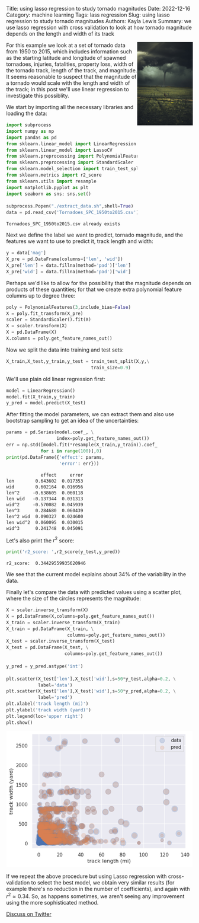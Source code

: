 Title: using lasso regression to study tornado magnitudes
Date: 2022-12-16
Category: machine learning
Tags: lass regression
Slug: using lasso regression to study tornado magnitudes
Authors: Kayla Lewis
Summary: we use lasso regression with cross validation to look at how tornado magnitude depends on the length and width of its track

<img align=right src="images/tornado.jpg" width="150"/>

For this example we look at a set of tornado data from 1950 to 2015, which includes information such as the starting latitude and longitude of spawned tornadoes, injuries, fatalities, property loss, width of the tornado track, length of the track, and magnitude. It seems reasonable to suspect that the magnitude of a tornado would scale with the length and width of the track; in this post we'll use linear regression to investigate this possiblity.

We start by importing all the necessary libraries and loading the data:

```python
import subprocess
import numpy as np
import pandas as pd
from sklearn.linear_model import LinearRegression
from sklearn.linear_model import LassoCV
from sklearn.preprocessing import PolynomialFeatures
from sklearn.preprocessing import StandardScaler
from sklearn.model_selection import train_test_split
from sklearn.metrics import r2_score
from sklearn.utils import resample
import matplotlib.pyplot as plt
import seaborn as sns; sns.set()

subprocess.Popen("./extract_data.sh",shell=True)
data = pd.read_csv('Tornadoes_SPC_1950to2015.csv')
```

    Tornadoes_SPC_1950to2015.csv already exists


Next we define the label we want to predict, tornado magnitude, and the features we want to use to predict it, track length and width:


```python
y = data['mag']
X_pre = pd.DataFrame(columns=['len', 'wid'])
X_pre['len'] = data.fillna(method='pad')['len']
X_pre['wid'] = data.fillna(method='pad')['wid']
```

Perhaps we'd like to allow for the possibility that the magnitude depends on products of these quantities; for that we create extra polynomial feature columns up to degree three:


```python
poly = PolynomialFeatures(3,include_bias=False)
X = poly.fit_transform(X_pre)
scaler = StandardScaler().fit(X)
X = scaler.transform(X)
X = pd.DataFrame(X)
X.columns = poly.get_feature_names_out()
```

Now we split the data into training and test sets:


```python
X_train,X_test,y_train,y_test = train_test_split(X,y,\
                                train_size=0.9)
```

We'll use plain old linear regression first:


```python
model = LinearRegression()
model.fit(X_train,y_train)
y_pred = model.predict(X_test)
```

After fitting the model parameters, we can extract them and also use bootstrap sampling to get an idea of the uncertainties:


```python
params = pd.Series(model.coef_, \
                   index=poly.get_feature_names_out())
err = np.std([model.fit(*resample(X_train,y_train)).coef_
             for i in range(100)],0)
print(pd.DataFrame({'effect': params,
                    'error': err}))
```

                 effect     error
    len        0.643602  0.017353
    wid        0.602164  0.016956
    len^2     -0.638605  0.060118
    len wid   -0.137344  0.031313
    wid^2     -0.570082  0.045939
    len^3      0.284680  0.060439
    len^2 wid  0.090327  0.024600
    len wid^2  0.060095  0.030015
    wid^3      0.241748  0.045091


Let's also print the $r^2$ score:

```python
print('r2_score: ',r2_score(y_test,y_pred))
```

    r2_score:  0.34429559935620946


We see that the current model explains about 34% of the variability in the data.

Finally let's compare the data with predicted values using a scatter plot, where the size of the circles represents the magnitude:


```python
X = scaler.inverse_transform(X)
X = pd.DataFrame(X,columns=poly.get_feature_names_out())
X_train = scaler.inverse_transform(X_train)
X_train = pd.DataFrame(X_train, \
                       columns=poly.get_feature_names_out())
X_test = scaler.inverse_transform(X_test)
X_test = pd.DataFrame(X_test, \
                      columns=poly.get_feature_names_out())

y_pred = y_pred.astype('int')

plt.scatter(X_test['len'],X_test['wid'],s=50*y_test,alpha=0.2, \
            label='data')
plt.scatter(X_test['len'],X_test['wid'],s=50*y_pred,alpha=0.2, \
            label='pred')
plt.xlabel('track length (mi)')
plt.ylabel('track width (yard)')
plt.legend(loc='upper right')
plt.show()
```

    
![png](./images/tornado_lassoCV.png)
    

If we repeat the above procedure but using Lasso regression with cross-validation to select the best model, we obtain very similar results (for example there's no reduction in the number of coefficients), and again with $r^2\approx 0.34$. So, as happens sometimes, we aren't seeing any improvement using the more sophisticated method.

[Discuss on Twitter](https://twitter.com/Estimatrix/status/1555693184977600512?s=20&t=YFPoxpEQ2Qp14U4FliD7fA)